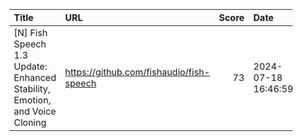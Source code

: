 | Title                                                                      | URL                                      |   Score | Date                |
|:---------------------------------------------------------------------------|:-----------------------------------------|--------:|:--------------------|
| [N] Fish Speech 1.3 Update: Enhanced Stability, Emotion, and Voice Cloning | https://github.com/fishaudio/fish-speech |      73 | 2024-07-18 16:46:59 |